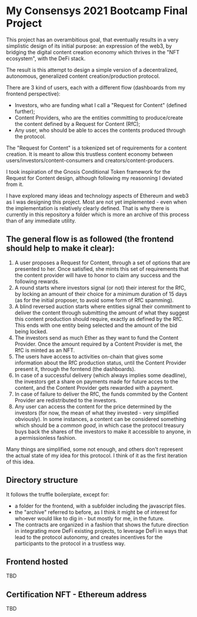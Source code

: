 # My Consensys 2021 Bootcamp Final Project

This project has an overambitious goal, that eventually results in a very simplistic design of its initial purpose:
an expression of the web3, by bridging the digital content creation economy which thrives in the "NFT ecosystem", with the DeFi stack.

The result is this attempt to design a simple version of a decentralized, autonomous, generalized content creation/production protocol.

There are 3 kind of users, each with a different flow (dashboards from my frontend perspective):
- Investors, who are funding what I call a "Request for Content" (defined further);
- Content Providers, who are the entities committing to produce/create the content defined by a Request for Content (RfC);
- Any user, who should be able to acces the contents produced through the protocol.

The "Request for Content" is a tokenized set of requirements for a content creation. It is meant to allow this trustless content economy between users/investors/content-consumers and creators/content-producers.

I took inspiration of the Gnosis Conditional Token framework for the Request for Content design, although following my reasonning I deviated from it.

I have explored many ideas and technology aspects of Ethereum and web3 as I was designing this project. Most are not yet implemented - even when the implementation is relatively clearly defined. 
That is why there is currently in this repository a folder which is more an archive of this process than of any immediate utility.

## The general flow is as followed (the frontend should help to make it clear):

1. A user proposes a Request for Content, through a set of options that are presented to her. Once satisfied, she mints this set of requirements that the content provider will have to honor to claim any success and the following rewards.
2. A round starts where investors signal (or not) their interest for the RfC, by locking an amount of their choice for a minimum duration of 15 days (as for the initial proposer, to avoid some form of RfC spamming).
3. A blind reversed auction starts where entities signal their commitment to deliver the content through submitting the amount of what they suggest this content production should require, exactly as defined by the RfC. This ends with one entity being selected and the amount of the bid being locked.
4. The investors send as much Ether as they want to fund the Content Provider. Once the amount required by a Content Provider is met, the RfC is minted as an NFT. 
5. The users have access to activities on-chain that gives some information about the RfC production status, until the Content Provider present it, through the forntend (the dashboards).
6. In case of a successful delivery (which always implies some deadline), the investors get a share on payments made for future acces to the content, and the Content Provider gets rewarded with a payment.
7. In case of failure to deliver the RfC, the funds commited by the Content Provider are redistributed to the investors.
8. Any user can access the content for the price determined by the investors (for now, the mean of what they invested - very simplified obviously). In some instances, a content can be considered something which should be a *common good*, in which case the protocol treasury buys back the shares of the investors to make it accessible to anyone, in a permissionless fashion.

Many things are simplified, some not enough, and others don't represent the actual state of my idea for this protocol. I think of it as the first iteration of this idea.

## Directory structure

It follows the truffle boilerplate, except for:
- a folder for the frontend, with a subfolder including the javascript files.
- the "archive" referred to before, as I think it might be of interest for whoever would like to dig in - but mostly for me, in the future.
- The contracts are organized in a fashion that shows the future direction in integrating more DeFi existing projects, to leverage DeFi in ways that lead to the protocol autonomy, and creates incentives for the participants to the protocol in a trustless way. 

## Frontend hosted

TBD

## Certification NFT - Ethereum address

TBD